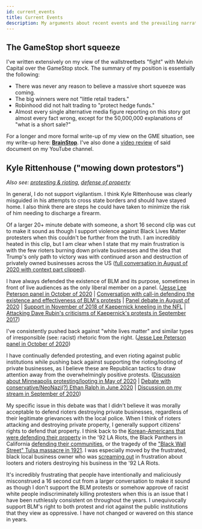 ```yaml
---
id: current_events
title: Current Events
description: My arguments about recent events and the prevailing narratives around them.
---
```


## The GameStop short squeeze

I've written extensively on my view of the wallstreetbets "fight" with Melvin Capital over the GameStop stock. The summary of my position is essentially the following:
- There was never any reason to believe a massive short squeeze was coming.
- The big winners were not "little retail traders."
- Robinhood did not halt trading to "protect hedge funds."
- Almost every single alternative media figure reporting on this story got almost every fact wrong, except for the 50,000,000 explanations of "what is a short sale?"

For a longer and more formal write-up of my view on the GME situation, see my write-up here: **[BrainStop](https://docs.google.com/document/d/1nFKt9Vd7bYsVSCIDwbXxrtUFTuJEFJbiOpEAgc2uw5k)**. I've also done a [video review](https://www.youtube.com/watch?v=DHM4gFiem7s) of said document on my YouTube channel.

## Kyle Rittenhouse ("mowing down protestors")

*Also see: [protesting & rioting](./politics#protesting--rioting), [defense of property](./politics#defense-of-property)*

In general, I do not support vigilantism. I think Kyle Rittenhouse was clearly misguided in his attempts to cross state borders and should have stayed home. I also think there are steps he could have taken to minimize the risk of him needing to discharge a firearm.

Of a larger 20+ minute debate with someone, a short 16 second clip was cut to make it sound as though I support violence against Black Lives Matter protesters when this couldn't be further from the truth. I am incredibly heated in this clip, but I am clear when I state that my main frustration is with the few rioters burning down private businesses and the idea that Trump's only path to victory was with continued arson and destruction of privately owned businesses across the US ([full conversation in August of 2020 with context part clipped](https://www.youtube.com/watch?t=1183&v=vMLJoUZZV1k&feature=youtu.be)).

I have always defended the existence of BLM and its purpose, sometimes in front of live audiences as the only liberal member on a panel. ([Jesse Lee Peterson panel in October of 2020](https://www.youtube.com/watch?t=5719&v=dtGovEfzG8U&feature=youtu.be) | [Conversation with call-in defending the existence and effectiveness of BLM's protests](https://www.youtube.com/watch?t=387&v=eTkMgMzYmQc&feature=youtu.be) | [Panel debate in August of 2020](https://www.youtube.com/watch?t=605&v=Fk99OaajDo8&feature=youtu.be) | [Support in November of 2018 of Kaepernick kneeling in the NFL](https://www.youtube.com/watch?t=6&v=LDNSV5AUX4k&feature=youtu.be) | [Attacking Dave Rubin's criticisms of Kaepernick's protests in September 2017](https://www.youtube.com/watch?v=lvd2AJ_oXM0))

I've consistently pushed back against "white lives matter" and similar types of irresponsible (see: racist) rhetoric from the right. ([Jesse Lee Peterson panel in October of 2020](https://www.youtube.com/watch?v=XZbROikHd_Y))

I have continually defended protesting, and even rioting against public institutions while pushing back against supporting the rioting/looting of private businesses, as I believe these are Republican tactics to draw attention away from the overwhelmingly positive protests. ([Discussion about Minneapolis protesting/looting in May of 2020](https://www.youtube.com/watch?t=639&v=oAQJfK9FKR8&feature=youtu.be) | [Debate with conservative/NeoNazi(?) Ethan Ralph in June 2020](https://www.youtube.com/watch?t=417&v=brlvVrI3dKE&feature=youtu.be) | [Discussion on my stream in September of 2020](https://www.youtube.com/watch?t=887&v=-FuT_caZCx8&feature=youtu.be))

My specific issue in this debate was that I didn't believe it was morally acceptable to defend rioters destroying private businesses, regardless of their legitimate grievances with the local police. When I think of rioters attacking and destroying private property, I generally support citizens' rights to defend that property. I think back to the [Korean-Americans that were defending their property](https://www.youtube.com/watch?v=OCYT9Hew9ZU) in the '92 LA Riots, the Black Panthers in California [defending their communities](https://www.youtube.com/watch?v=uZlnZCpXfpQ), or the tragedy of the ["Black Wall Street" Tulsa massacre in 1921](https://www.youtube.com/watch?v=x-ItsPBTFO0). I was especially moved by the frustrated, black local business owner who was [screaming out](https://www.youtube.com/watch?v=wxK8VzylOrQ) in frustration about looters and rioters destroying his business in the '92 LA Riots.

It's incredibly frustrating that people have intentionally and maliciously misconstrued a 16 second cut from a larger conversation to make it sound as though I don't support the BLM protests or somehow approve of racist white people indiscriminately killing protesters when this is an issue that I have been ruthlessly consistent on throughout the years. I unequivocally support BLM's right to both protest and riot against the public institutions that they view as oppressive. I have not changed or wavered on this stance in years.